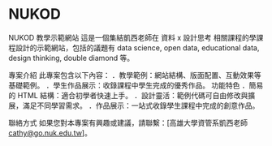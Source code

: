 # NUKOD
NUKOD 教學示範網站
這是一個集結凱西老師在 資料 x 設計思考 相關課程的學課程設計的示範網站，包括的議題有 data science, open data, educational data, design thinking, double diamond 等。

專案介紹
此專案包含以下內容：
．教學範例：網站結構、版面配置、互動效果等基礎範例。
．學生作品展示：收錄課程中學生完成的優秀作品。
功能特色
．簡易的 HTML 結構：適合初學者快速上手。
．設計靈活：範例代碼可自由修改與擴展，滿足不同學習需求。
．作品展示：一站式收錄學生課程中完成的創意作品。

聯絡方式
如果您對本專案有興趣或建議，請聯繫：[高雄大學資管系凱西老師 cathy@go.nuk.edu.tw]。
